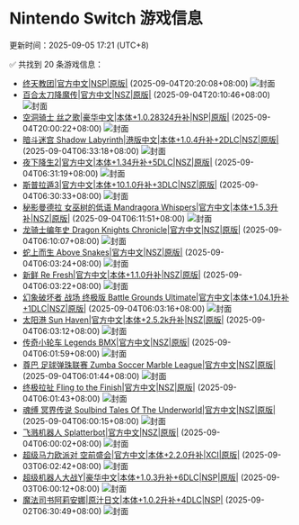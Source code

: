 # Nintendo Switch 游戏信息
更新时间：2025-09-05 17:21 (UTC+8)

✅ 共找到 20 条游戏信息：

- [终天教团|官方中文|NSP|原版|](https://www.gamer520.com/98902.html) (2025-09-04T20:20:08+08:00)
  ![封面](https://store.nintendo.com.hk/media/catalog/product/cache/3be328691086628caca32d01ffcc430a/5/3/53085703cbd883b34c1ea91d1d332a4c67b37743b8cd2f4b19a23debac131fb7.jpg)
- [百合太刀降魔传|官方中文|NSZ|原版|](https://www.gamer520.com/98897.html) (2025-09-04T20:10:46+08:00)
  ![封面](https://img-eshop.cdn.nintendo.net/i/b17ab9dbafe5dd46b02a8573a77364498ff00ecd398d5d7266ab518140592a3b.jpg?w=1000)
- [空洞骑士 丝之歌|豪华中文|本体+1.0.28324升补|NSP|原版|](https://www.gamer520.com/98894.html) (2025-09-04T20:00:22+08:00)
  ![封面](https://shared.cdn.queniuqe.com/store_item_assets/steam/apps/1030300/capsule_616x353.jpg?t=1742776298)
- [暗斗迷宫 Shadow Labyrinth|港版中文|本体+1.0.4升补+2DLC|NSZ|原版|](https://www.gamer520.com/96425.html) (2025-09-04T06:33:18+08:00)
  ![封面](https://shared.cdn.queniuqe.com/store_item_assets/steam/apps/1859430/6eedb52d8c09633e9d78ee010197106ed21782a9/capsule_616x353.jpg?t=1739849031)
- [夜下降生2|官方中文|本体+1.34升补+5DLC|NSZ|原版|](https://www.gamer520.com/71383.html) (2025-09-04T06:31:19+08:00)
  ![封面](https://shared.cdn.queniuqe.com/store_item_assets/steam/apps/2076010/capsule_616x353.jpg?t=1706142345)
- [斯普拉遁3|官方中文|本体+10.1.0升补+3DLC|NSZ|原版|](https://www.gamer520.com/59472.html) (2025-09-04T06:30:33+08:00)
  ![封面](https://ig.freer.blog/2023/09/16/1274526c60d5c.jpg)
- [秘影曼德拉 女巫树的低语 Mandragora Whispers|官方中文|本体+1.5.3升补|NSZ|原版|](https://www.gamer520.com/98837.html) (2025-09-04T06:11:51+08:00)
  ![封面](https://shared.cdn.queniuqe.com/store_item_assets/steam/apps/1721060/capsule_616x353.jpg?t=1744876524)
- [龙骑士编年史 Dragon Knights Chronicle|官方中文|NSZ|原版|](https://www.gamer520.com/98835.html) (2025-09-04T06:10:07+08:00)
  ![封面](https://img-eshop.cdn.nintendo.net/i/70b57d27c6980da9667f3f07b802c4b4b4cdcce7f73d636120255134d74d5055.jpg?w=1000)
- [蛇上而生 Above Snakes|官方中文|NSZ|原版|](https://www.gamer520.com/98841.html) (2025-09-04T06:03:24+08:00)
  ![封面](https://ig.freer.blog/2023/09/18/be93daa2c8a51.jpg)
- [新鲜 Re Fresh|官方中文|本体+1.1.0升补|NSZ|原版|](https://www.gamer520.com/94296.html) (2025-09-04T06:03:22+08:00)
  ![封面](https://shared.cdn.queniuqe.com/store_item_assets/steam/apps/2297650/capsule_616x353.jpg?t=1749227367)
- [幻象破坏者 战场 终极版 Battle Grounds Ultimate|官方中文|本体+1.04.1升补+1DLC|NSZ|原版|](https://www.gamer520.com/91503.html) (2025-09-04T06:03:16+08:00)
  ![封面](https://shared.cdn.queniuqe.com/store_item_assets/steam/apps/2067350/capsule_616x353.jpg?t=1744894783)
- [太阳港 Sun Haven|官方中文|本体+2.5.2k升补|NSZ|原版|](https://www.gamer520.com/85718.html) (2025-09-04T06:03:12+08:00)
  ![封面](https://ig.2468c.com/2024/08/06/1bacced16baf0.jpg)
- [传奇小轮车 Legends BMX|官方中文|NSZ|原版|](https://www.gamer520.com/98847.html) (2025-09-04T06:01:59+08:00)
  ![封面](https://img-eshop.cdn.nintendo.net/i/528bd1b2c1f37323f9a15449a20441ff079e2cc5fa225e249fcdb927811dd050.jpg?w=1000)
- [尊巴 足球弹珠联赛 Zumba Soccer Marble League|官方中文|NSZ|原版|](https://www.gamer520.com/98849.html) (2025-09-04T06:01:44+08:00)
  ![封面](https://assets.nintendo.com/image/upload/f_auto/q_auto/dpr_1.5/c_scale,w_600/ncom/software/switch/70010000099678/a74a8cbc881a96bbebb0c6e3e2e2cbe1a5b1f327b698b9c57102c1484653334d)
- [终极拉扯 Fling to the Finish|官方中文|NSZ|原版|](https://www.gamer520.com/98845.html) (2025-09-04T06:01:43+08:00)
  ![封面](https://img-eshop.cdn.nintendo.net/i/82da1f441f327f648c625d3beb0a3ea3e2bbe2ebe0ced84e81e5f42ad2b15079.jpg?w=1000)
- [魂缚 冥界传说 Soulbind Tales Of The Underworld|官方中文|NSZ|原版|](https://www.gamer520.com/98839.html) (2025-09-04T06:00:15+08:00)
  ![封面](https://shared.cdn.queniuqe.com//store_item_assets/steam/apps/2850630/capsule_616x353.jpg?t=1714076512)
- [飞溅机器人 Splatterbot|官方中文|NSZ|原版|](https://www.gamer520.com/98843.html) (2025-09-04T06:00:02+08:00)
  ![封面](https://img-eshop.cdn.nintendo.net/i/d75ed0fd13f053c18f2d0678656e4f319a37c473394df16764defe044be8754b.jpg?w=1000)
- [超级马力欧派对 空前盛会|官方中文|本体+2.2.0升补|XCI|原版|](https://www.gamer520.com/97287.html) (2025-09-03T06:02:42+08:00)
  ![封面](https://ig.2468c.com/2024/10/12/63317bf6aa5d7.jpg)
- [超级机器人大战Y|豪华中文|本体+1.0.3升补+6DLC|NSP|原版|](https://www.gamer520.com/98520.html) (2025-09-03T06:00:12+08:00)
  ![封面](https://s1.imagehub.cc/images/2025/08/27/179527e2520aaad79e0c13cb7a0dced0.jpg)
- [魔法司书阿莉安娜|原汁日文|本体+1.0.2升补+4DLC|NSP|](https://www.gamer520.com/98783.html) (2025-09-02T06:30:49+08:00)
  ![封面](https://store-jp.nintendo.com/dw/image/v2/BFGJ_PRD/on/demandware.static/-/Sites-all-master-catalog/ja_JP/dw807dcc3b/products/D70010000092474/heroBanner/cea719d1a9d1eb0d364804e3661087fb1d06e5e70b407c4c84cffa27bc8e2f9c.jpg?sw=1368&strip=false)
